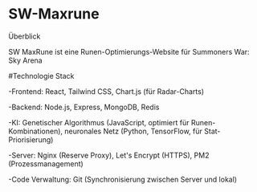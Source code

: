 # SW-Maxrune

Überblick

SW MaxRune ist eine Runen-Optimierungs-Website für Summoners War: Sky Arena

#Technologie Stack

-Frontend: React, Tailwind CSS, Chart.js (für Radar-Charts)

-Backend: Node.js, Express, MongoDB, Redis

-KI: Genetischer Algorithmus (JavaScript, optimiert für Runen-Kombinationen), neuronales Netz (Python, TensorFlow, für Stat-Priorisierung)

-Server: Nginx (Reserve Proxy), Let's Encrypt (HTTPS), PM2 (Prozessmanagement)

-Code Verwaltung: Git (Synchronisierung zwischen Server und lokal)
